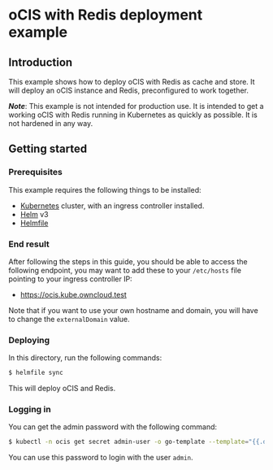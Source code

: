 # oCIS with Redis deployment example

## Introduction

This example shows how to deploy oCIS with Redis as cache and store.
It will deploy an oCIS instance and Redis, preconfigured to work together.

***Note***: This example is not intended for production use. It is intended to get a working oCIS
with Redis running in Kubernetes as quickly as possible. It is not hardened in any way.

## Getting started

### Prerequisites

This example requires the following things to be installed:

- [Kubernetes](https://kubernetes.io/) cluster, with an ingress controller installed.
- [Helm](https://helm.sh/) v3
- [Helmfile](https://github.com/helmfile/helmfile)

### End result

After following the steps in this guide, you should be able to access the following endpoint, you
may want to add these to your `/etc/hosts` file pointing to your ingress controller IP:

- https://ocis.kube.owncloud.test

Note that if you want to use your own hostname and domain, you will have to change the `externalDomain` value.

### Deploying

In this directory, run the following commands:

```bash
$ helmfile sync
```

This will deploy oCIS and Redis.

### Logging in

You can get the admin password with the following command:

```bash
$ kubectl -n ocis get secret admin-user -o go-template --template="{{.data.password | base64decode }}"
```

You can use this password to login with the user `admin`.
